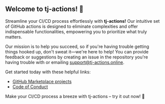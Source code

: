 ## Welcome to tj-actions! 👋

Streamline your CI/CD process effortlessly with **tj-actions!** Our intuitive set of GitHub actions is designed to eliminate complexities and offer indispensable functionalities, empowering you to prioritize what truly matters.

Our mission is to help you succeed, so if you're having trouble getting things hooked up, don't sweat it—we're here to help! You can provide feedback or suggestions by creating an issue in the repository you're having trouble with or emailing [support@tj-actions.online](mailto:support@tj-actions.online).

Get started today with these helpful links:

- [GitHub Marketplace projects](https://github.com/marketplace?category=&query=tj-actions+sort%3Apopularity-desc&type=&verification=)
- [Code of Conduct](https://github.com/tj-actions/.github/blob/main/CODEOFCONDUCT.md)

Make your CI/CD process a breeze with tj-actions – try it out now! 🚀
